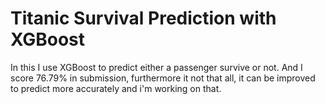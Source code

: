 # Titanic Survival Prediction with XGBoost
In this I use XGBoost to predict either a passenger survive or not. And I score 76.79% in submission, furthermore it not that all, it can be improved to predict more accurately and i'm working on that.
